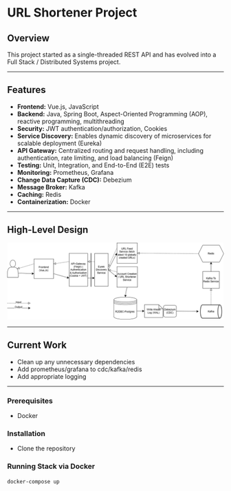 # URL Shortener Project

## Overview  

This project started as a single-threaded REST API and has evolved into a Full Stack / Distributed Systems project. 

---

## Features

- **Frontend:** Vue.js, JavaScript  
- **Backend:** Java, Spring Boot, Aspect-Oriented Programming (AOP), reactive programming, multithreading  
- **Security:** JWT authentication/authorization, Cookies  
- **Service Discovery:** Enables dynamic discovery of microservices for scalable deployment (Eureka)
- **API Gateway:** Centralized routing and request handling, including authentication, rate limiting, and load balancing (Feign)
- **Testing:** Unit, Integration, and End-to-End (E2E) tests  
- **Monitoring:** Prometheus, Grafana  
- **Change Data Capture (CDC):** Debezium
- **Message Broker:** Kafka
- **Caching:** Redis
- **Containerization:** Docker  

---

## High-Level Design

![alt text](docs/URL_Shortener_HLD.png)

---

## Current Work
  
- Clean up any unnecessary dependencies
- Add prometheus/grafana to cdc/kafka/redis
- Add appropriate logging

---

### Prerequisites

- Docker 

### Installation

- Clone the repository

### Running Stack via Docker

```bash
docker-compose up
```

